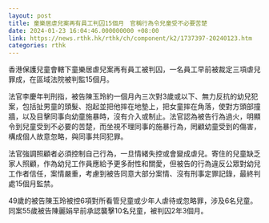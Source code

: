 ```yaml
---
layout: post
title: 童樂居虐兒案再有員工判囚15個月　官稱行為令兒童受不必要苦楚
date: 2024-01-23 16:04:46.000000000 +08:00
link: https://news.rthk.hk/rthk/ch/component/k2/1737397-20240123.htm
categories: rthk
---
```


香港保護兒童會轄下童樂居虐兒案再有員工被判囚，一名員工早前被裁定三項虐兒罪成，在區域法院被判監15個月。

法官李慶年判刑指，被告陳玉玲約一個月內三次對3歲或以下、無力反抗的幼兒犯案，包括扯男童的頭髮、抱起並把他摔在地墊上，把女童摔在角落，使對方頭部撞牆，以及目擊同事向幼童施暴時，沒有介入或制止。法官認為被告行為過火，明顯令到兒童受到不必要的苦楚，而坐視不理同事的施暴行為，罔顧幼童受到的傷害，構成個人故意忽略，與同事共同犯罪。

法官強調照顧者必須控制自己行為，一旦情緒失控或會變成虐兒。寄住的兒童缺乏家人照顧，作為幼兒工作員應給予更多耐性和關愛，但被告的行為違反公眾對幼兒工作者信任，案情嚴重，考慮到被告同意大部分案情、沒有刑事定罪記錄，最終判處15個月監禁。

49歲的被告陳玉玲被控6項對所看管兒童或少年人虐待或忽略罪，涉及6名兒童。同案55歲被告陳麗娟早前承認襲擊10名兒童，被判囚2年3個月。
